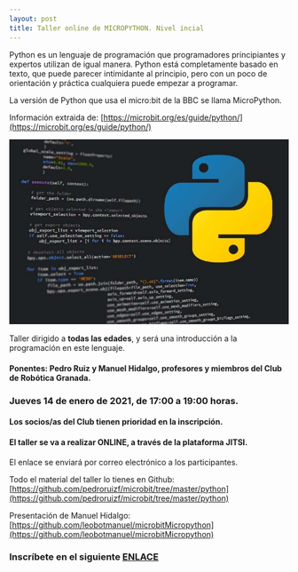 ```yaml
---
layout: post
title: Taller online de MICROPYTHON. Nivel incial
---
```


Python es un lenguaje de programación que programadores principiantes y expertos utilizan de igual manera. Python está completamente basado en texto, que puede parecer intimidante al principio, pero con un poco de orientación y práctica cualquiera puede empezar a programar.

La versión de Python que usa el micro:bit de la BBC se llama MicroPython.

Información extraida de: [https://microbit.org/es/guide/python/](https://microbit.org/es/guide/python/)








<img src="/images/python.jpg" width="800" />

Taller dirigido a **todas las edades**, y será una introducción a la programación en este lenguaje.


#### Ponentes:  Pedro Ruiz y Manuel Hidalgo, profesores y miembros del Club de Robótica Granada.

### Jueves 14 de enero de 2021, de 17:00 a 19:00 horas.


#### Los socios/as del Club tienen prioridad en la inscripción.



#### El taller se va a realizar ONLINE, a través de la plataforma JITSI.
El enlace se enviará por correo electrónico a los participantes.


Todo el material del taller lo tienes en Github: [https://github.com/pedroruizf/microbit/tree/master/python](https://github.com/pedroruizf/microbit/tree/master/python)

Presentación de Manuel Hidalgo: [https://github.com/leobotmanuel/microbitMicropython](https://github.com/leobotmanuel/microbitMicropython)





### Inscríbete en el siguiente [ENLACE](https://forms.gle/mvCzPiZFmyH2HDjC7)
